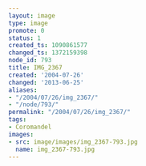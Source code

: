 ```yaml
---
layout: image
type: image
promote: 0
status: 1
created_ts: 1090861577
changed_ts: 1372159398
node_id: 793
title: IMG_2367
created: '2004-07-26'
changed: '2013-06-25'
aliases:
- "/2004/07/26/img_2367/"
- "/node/793/"
permalink: "/2004/07/26/img_2367/"
tags:
- Coromandel
images:
- src: image/images/img_2367-793.jpg
  name: img_2367-793.jpg
---
```


